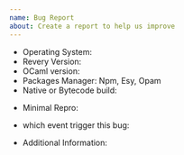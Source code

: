```yaml
---
name: Bug Report
about: Create a report to help us improve
---
```


<!-- Please search existing issues to avoid creating duplicates. -->

<!-- Also please test using the latest master build to make sure your issue has not already been fixed -->

- Operating System:
- Revery Version:
- OCaml version:
- Packages Manager: Npm, Esy, Opam
- Native or Bytecode build:

<!-- 
    Please try to narrow down the code to a minimal repro.
    This will speed up investigation time. In addition, including
    a  link to the github repo, if available, will help!
-->

- Minimal Repro:

- which event trigger this bug:

- Additional Information:
